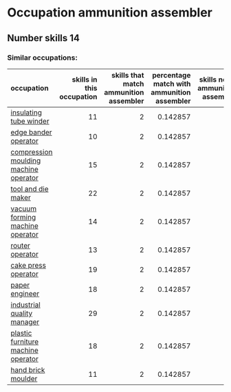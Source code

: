 # Occupation ammunition assembler
## Number skills 14
### Similar occupations:
| occupation                                                                        |   skills in this occupation |   skills that match ammunition assembler |   percentage match with ammunition assembler |   skills not in ammunition assembler |
|:----------------------------------------------------------------------------------|----------------------------:|-----------------------------------------:|---------------------------------------------:|-------------------------------------:|
| [insulating tube winder](insulating_tube_winder.md)                               |                          11 |                                        2 |                                     0.142857 |                                    9 |
| [edge bander operator](edge_bander_operator.md)                                   |                          10 |                                        2 |                                     0.142857 |                                    8 |
| [compression moulding machine operator](compression_moulding_machine_operator.md) |                          15 |                                        2 |                                     0.142857 |                                   13 |
| [tool and die maker](tool_and_die_maker.md)                                       |                          22 |                                        2 |                                     0.142857 |                                   20 |
| [vacuum forming machine operator](vacuum_forming_machine_operator.md)             |                          14 |                                        2 |                                     0.142857 |                                   12 |
| [router operator](router_operator.md)                                             |                          13 |                                        2 |                                     0.142857 |                                   11 |
| [cake press operator](cake_press_operator.md)                                     |                          19 |                                        2 |                                     0.142857 |                                   17 |
| [paper engineer](paper_engineer.md)                                               |                          18 |                                        2 |                                     0.142857 |                                   16 |
| [industrial quality manager](industrial_quality_manager.md)                       |                          29 |                                        2 |                                     0.142857 |                                   27 |
| [plastic furniture machine operator](plastic_furniture_machine_operator.md)       |                          18 |                                        2 |                                     0.142857 |                                   16 |
| [hand brick moulder](hand_brick_moulder.md)                                       |                          11 |                                        2 |                                     0.142857 |                                    9 |
